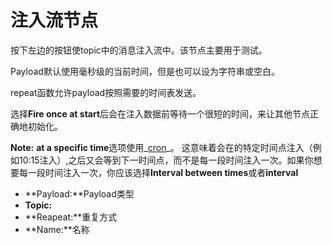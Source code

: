 # 注入流节点

按下左边的按钮使topic中的消息注入流中。该节点主要用于测试。

Payload默认使用毫秒级的当前时间，但是也可以设为字符串或空白。

repeat函数允许payload按照需要的时间表发送。

选择**Fire once at start**后会在注入数据前等待一个很短的时间，来让其他节点正确地初始化。

**Note:** **at a specific time**选项使用_[cron](http://zh.wikipedia.org/zh/Cron)_。 这意味着会在的特定时间点注入（例如10:15注入）,之后又会等到下一时间点，而不是每一段时间注入一次。如果你想要每一段时间注入一次，你应该选择**Interval between times**或者**interval**

*   **Payload:**Payload类型
*   **Topic:**
*   **Reapeat:**重复方式
*   **Name:**名称